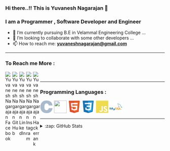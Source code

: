 ### Hi there..!! This is Yuvanesh Nagarajan 👋


### I am a Programmer , Software Developer and Engineer

- 🌱 I’m currently pursuing B.E in Velammal Engineering College ...
- 👯 I’m looking to collaborate with some other developers ...
- 📫 How to reach me: **yuvaneshnagarajan@gmail.com**

---

### To Reach me More :

[<img align="left" alt="YuvaneshNagarajan Facebook" width="22px" src="https://cdn.jsdelivr.net/npm/simple-icons@v3/icons/facebook.svg" />][Facebook]
[<img align="left" alt="YuvaneshNagarajan GitHub" width="22px" src="https://cdn.jsdelivr.net/npm/simple-icons@v3/icons/github.svg" />][GitHub]
[<img align="left" alt="YuvaneshNagarajan LinkedIn" width="22px" src="https://cdn.jsdelivr.net/npm/simple-icons@v3/icons/linkedin.svg" />][Linkedin]
[<img align="left" alt="YuvaneshNagarajan Instagram" width="22px" src="https://cdn.jsdelivr.net/npm/simple-icons@v3/icons/instagram.svg" />][Instagram]
[<img align="left" alt="YuvaneshNagarajan Hackerrank" width="22px" src="https://cdn.jsdelivr.net/npm/simple-icons@v3/icons/hackerrank.svg" />][Hackerrank]

<br>

---
### Programming Languages :
<p align="left"> 
<img src="https://raw.githubusercontent.com/devicons/devicon/master/icons/c/c-original.svg" width="40" height="40"/>
<img src="file:///C:/Users/YUVANESH/Desktop/Personal-Site/java%20(1).png" width="40" height="40"/>
<img src="https://raw.githubusercontent.com/devicons/devicon/master/icons/html5/html5-original.svg" width="40" height="40"/>
<img src="https://raw.githubusercontent.com/devicons/devicon/master/icons/css3/css3-original.svg" width="40" height="40"/>
<img src="https://raw.githubusercontent.com/devicons/devicon/master/icons/javascript/javascript-plain.svg" width="40" height="40"/>
<!-- <img src="https://v5.getbootstrap.com/" width="40" height="40"/> -->
<img src="https://raw.githubusercontent.com/devicons/devicon/master/icons/mysql/mysql-original-wordmark.svg" width="40" height="40"/>
 
 ---
 
 <details>
  <summary>:zap: GitHub Stats</summary>

  <img align="left" alt="YuvaneshNagarajan's GitHub Stats" src="https://github-readme-stats.vercel.app/api?username=YuvaneshNagarajan&show_icons=true&hide_border=true&hide=prs,issues,contribs&theme=radical" />

## </details>

[Facebook]:https://www.facebook.com/yuvanesh.nagarajan.7
[GitHub]:https://github.com/YuvaneshNagarajan
[Linkedin]:https://www.linkedin.com/in/yuvaneshwaran-nagarajan-a00087145/
[Instagram]:https://www.instagram.com/___yuvanesh_nagarajan_/
[Hackerrank]:https://www.hackerrank.com/yuvaneshwaran091?hr_r=1

